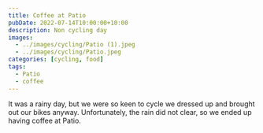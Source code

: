 ```yaml
---
title: Coffee at Patio
pubDate: 2022-07-14T10:00:00+10:00
description: Non cycling day
images:
  - ../images/cycling/Patio (1).jpeg
  - ../images/cycling/Patio.jpeg
categories: [cycling, food]
tags:
  - Patio
  - coffee
---
```


It was a rainy day, but we were so keen to cycle we dressed up and brought
out our bikes anyway. Unfortunately, the rain did not clear, so we ended
up having coffee at Patio.
